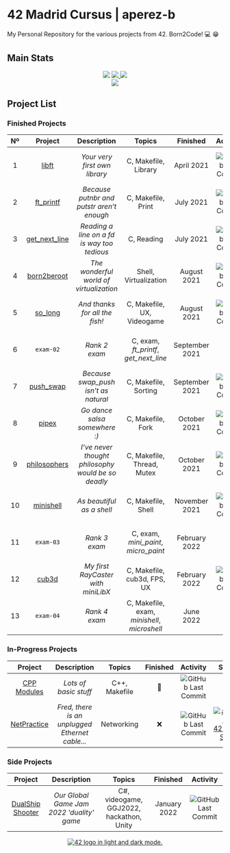 # 42 Madrid Cursus | aperez-b
My Personal Repository for the various projects from 42. Born2Code! :computer: :grin:

## Main Stats

<div align="center">
  <img src="https://img.shields.io/github/repo-size/madebypixel02/42-Madrid-Cursus?color=green" />
  <a href="https://profile.intra.42.fr/users/aperez-b">
    <img src="https://badgen.net/badge/Born2Code/aperez-b/blue?cache=86400&icon=https://meta.intra.42.fr/images/42_logo.svg">
  </a>
  <img src="https://img.shields.io/github/last-commit/madebypixel02/42-Madrid-Cursus" />
</div>

<div align="center">
  <a href="https://gitlab.com/madebypixel02/42-Madrid-Cursus">
    <img src="https://badge42.vercel.app/api/v2/cl1kyexqa001109mf3u4zsrcw/stats?cursusId=21&coalitionId=65">
  </a>
</div>

## Project List

### Finished Projects

|  Nº  | Project | Description | Topics | Finished | Activity | Status |
| :--: | :-----: | :---------: | :----: | :------: | :------: | :----: |
| 1 | [libft](https://gitlab.com/madebypixel02/libft) | *Your very first own library* | C, Makefile, Library | April 2021 | ![GitHub Last Commit](https://img.shields.io/github/last-commit/madebypixel02/libft) | [![aperez-b's 42Project Score](https://badge42.vercel.app/api/v2/cl1kyexqa001109mf3u4zsrcw/project/2147378)](https://github.com/JaeSeoKim/badge42) |
| 2 | [ft_printf](https://gitlab.com/madebypixel02/ft_printf) | *Because putnbr and putstr aren’t enough* | C, Makefile, Print | July 2021 | ![GitHub Last Commit](https://img.shields.io/github/last-commit/madebypixel02/ft_printf) | [![aperez-b's 42Project Score](https://badge42.vercel.app/api/v2/cl1kyexqa001109mf3u4zsrcw/project/2158463)](https://github.com/JaeSeoKim/badge42) |
| 3 | [get_next_line](https://gitlab.com/madebypixel02/get_next_line) | *Reading a line on a *fd* is way too tedious* | C, Reading | July 2021 | ![GitHub Last Commit](https://img.shields.io/github/last-commit/madebypixel02/get_next_line) | [![aperez-b's 42Project Score](https://badge42.vercel.app/api/v2/cl1kyexqa001109mf3u4zsrcw/project/2228935)](https://github.com/JaeSeoKim/badge42) |
| 4 | [born2beroot](https://gitlab.com/madebypixel02/born2beroot) | *The wonderful world of virtualization* | Shell, Virtualization | August 2021 | ![GitHub Last Commit](https://img.shields.io/github/last-commit/madebypixel02/born2beroot) | [![aperez-b's 42Project Score](https://badge42.vercel.app/api/v2/cl1kyexqa001109mf3u4zsrcw/project/2240320)](https://github.com/JaeSeoKim/badge42) |
| 5 | [so_long](https://gitlab.com/madebypixel02/so_long) | *And thanks for all the fish!* | C, Makefile, UX, Videogame | August 2021 | ![GitHub Last Commit](https://img.shields.io/github/last-commit/madebypixel02/so_long) | [![aperez-b's 42Project Score](https://badge42.vercel.app/api/v2/cl1kyexqa001109mf3u4zsrcw/project/2313305)](https://github.com/JaeSeoKim/badge42) |
| 6 | ``exam-02`` | *Rank 2 exam* | C, exam, *ft_printf*, *get_next_line* | September 2021 | - | [![aperez-b's 42Project Score](https://badge42.vercel.app/api/v2/cl1kyexqa001109mf3u4zsrcw/project/2315202)](https://github.com/JaeSeoKim/badge42) |
| 7 | [push_swap](https://gitlab.com/madebypixel02/push_swap) | *Because swap_push isn’t as natural* | C, Makefile, Sorting | September 2021 | ![GitHub Last Commit](https://img.shields.io/github/last-commit/madebypixel02/push_swap) | [![aperez-b's 42Project Score](https://badge42.vercel.app/api/v2/cl1kyexqa001109mf3u4zsrcw/project/2261253)](https://github.com/JaeSeoKim/badge42) |
| 8 | [pipex](https://gitlab.com/madebypixel02/pipex) | *Go dance salsa somewhere :)* | C, Makefile, Fork | October 2021 | ![GitHub Last Commit](https://img.shields.io/github/last-commit/madebypixel02/pipex) | [![aperez-b's 42Project Score](https://badge42.vercel.app/api/v2/cl1kyexqa001109mf3u4zsrcw/project/2323162)](https://github.com/JaeSeoKim/badge42) |
| 9 | [philosophers](https://gitlab.com/madebypixel02/philosophers) | *I’ve never thought philosophy would be so deadly* | C, Makefile, Thread, Mutex | October 2021 | ![GitHub Last Commit](https://img.shields.io/github/last-commit/madebypixel02/philosophers) | [![aperez-b's 42Project Score](https://badge42.vercel.app/api/v2/cl1kyexqa001109mf3u4zsrcw/project/2363553)](https://github.com/JaeSeoKim/badge42) |
| 10 | [minishell](https://gitlab.com/madebypixel02/minishell) | *As beautiful as a shell* | C, Makefile, Shell | November 2021 | ![GitHub Last Commit](https://img.shields.io/github/last-commit/madebypixel02/minishell) | [![aperez-b's 42Project Score](https://badge42.vercel.app/api/v2/cl1kyexqa001109mf3u4zsrcw/project/2385618)](https://github.com/JaeSeoKim/badge42) |
| 11 | ``exam-03`` | *Rank 3 exam* | C, exam, *mini_paint*, *micro_paint* | February 2022 | - | [![aperez-b's 42Project Score](https://badge42.vercel.app/api/v2/cl1kyexqa001109mf3u4zsrcw/project/2367840)](https://github.com/JaeSeoKim/badge42) |
| 12 | [cub3d](https://gitlab.com/madebypixel02/cub3d) | *My first RayCaster with miniLibX* | C, Makefile, cub3d, FPS, UX | February 2022 | ![GitHub Last Commit](https://img.shields.io/github/last-commit/madebypixel02/cub3d) | [![aperez-b's 42Project Score](https://badge42.vercel.app/api/v2/cl1kyexqa001109mf3u4zsrcw/project/2504104)](https://github.com/JaeSeoKim/badge42) |
| 13 | ``exam-04`` | *Rank 4 exam* | C, Makefile, exam, *minishell*, *microshell* | June 2022 | - | [![aperez-b's 42Project Score](https://badge42.vercel.app/api/v2/cl1kyexqa001109mf3u4zsrcw/project/2506468)](https://github.com/JaeSeoKim/badge42) |


### In-Progress Projects

| Project | Description | Topics | Finished | Activity | Status |
| :-------: | :---------: | :----: | :------: | :------: | :----: |
| [CPP Modules](https://gitlab.com/madebypixel02/CPP-Modules) | *Lots of basic stuff* | C++, Makefile | 🚧 | ![GitHub Last Commit](https://img.shields.io/github/last-commit/madebypixel02/CPP-Modules) | [``6/9``](https://gitlab.com/madebypixel02/CPP-Modules) |
| [NetPractice](https://gitlab.com/madebypixel02/NetPractice) | *Fred, there is an unplugged Ethernet cable...* | Networking | ❌ | ![GitHub Last Commit](https://img.shields.io/github/last-commit/madebypixel02/NetPractice) | [![aperez-b's 42Project Score](https://badge42.vercel.app/api/v2/cl1kyexqa001109mf3u4zsrcw/project/2504102)](https://github.com/JaeSeoKim/badge42) |

### Side Projects

| Project | Description | Topics | Finished | Activity |
| :-----: | :---------: | :----: | :------: | :------: |
| [DualShip Shooter](https://gitlab.com/madebypixel02/DualshipShooter) | *Our Global Game Jam 2022 'duality' game* | C#, videogame, GGJ2022, hackathon, Unity | January 2022 | ![GitHub Last Commit](https://img.shields.io/github/last-commit/madebypixel02/DualshipShooter) |

<div align="center">
  <a href="https://www.42network.org">
    <picture>
    <source media="(prefers-color-scheme: dark)" srcset="https://user-images.githubusercontent.com/40824677/150541520-93b9bbfe-cb72-4bd0-80ae-a6f5637d3a77.png">
    <source media="(prefers-color-scheme: light)" srcset="https://user-images.githubusercontent.com/40824677/191278687-a798617c-09ab-4ce4-9384-7a826357b7cf.png">
    <img alt="42 logo in light and dark mode." src="https://user-images.githubusercontent.com/40824677/150541520-93b9bbfe-cb72-4bd0-80ae-a6f5637d3a77.png">
    </picture>
  </a>
</div>
